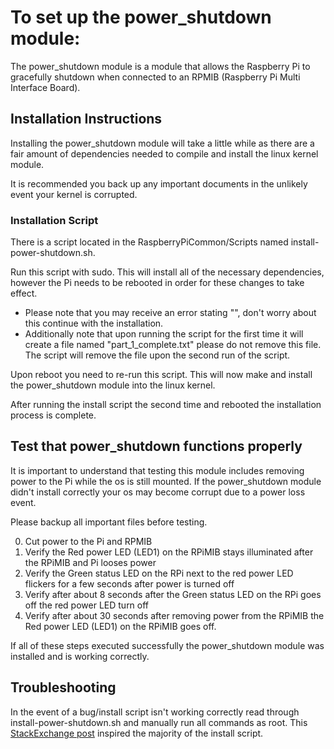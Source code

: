 # To set up the power_shutdown module:
The power_shutdown module is a module that allows the Raspberry Pi to gracefully shutdown when connected to an RPMIB (Raspberry Pi Multi Interface Board).

## Installation Instructions
Installing the power_shutdown module will take a little while as there are a fair amount of dependencies needed to compile and install the linux kernel module.

It is recommended you back up any important documents in the unlikely event your kernel is corrupted.

### Installation Script
There is a script located in the RaspberryPiCommon/Scripts named install-power-shutdown.sh.

Run this script with sudo. This will install all of the necessary dependencies, however the Pi needs to be rebooted in order for these changes
to take effect. 
* Please note that you may receive an error stating "", don't worry about this continue with the installation.
* Additionally note that upon running the script for the first time it will create a file named "part_1_complete.txt" please do not remove this file.
The script will remove the file upon the second run of the script. 

Upon reboot you need to re-run this script. This will now make and install the power_shutdown module into the linux kernel.

After running the install script the second time and rebooted the installation process is complete.

## Test that power_shutdown functions properly
It is important to understand that testing this module includes removing power to the Pi while the os is still mounted.
If the power_shutdown module didn't install correctly your os may become corrupt due to a power loss event. 

Please backup all important files before testing.

 0. Cut power to the Pi and RPMIB
 1. Verify the Red power LED (LED1) on the RPiMIB stays illuminated after the RPiMIB  and Pi looses power
 2. Verify the Green status LED on the RPi next to the red power LED flickers for a few seconds after power is turned off
 3. Verify after about 8 seconds after the Green status LED on the RPi goes off the red power LED turn off
 4. Verify after about 30 seconds after removing power from the RPiMIB the Red power LED (LED1) on the RPiMIB goes off.
 
If all of these steps executed successfully the power_shutdown module was installed and is working correctly.
 
## Troubleshooting
In the event of a bug/install script isn't working correctly read through install-power-shutdown.sh and manually run all commands as root.
This [StackExchange post](https://raspberrypi.stackexchange.com/questions/39845/how-compile-a-loadable-kernel-module-without-recompiling-kernel) inspired the majority of the install script.
